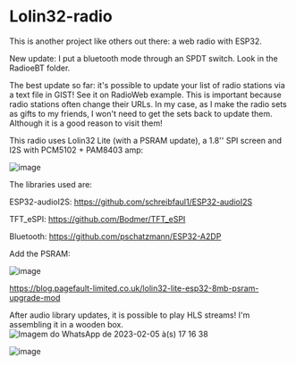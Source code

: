# Lolin32-radio
This is another project like others out there: a web radio with ESP32.

New update: I put a bluetooth mode through an SPDT switch. Look in the RadioeBT folder.

The best update so far: it's possible to update your list of radio stations via a text file in GIST! See it on RadioWeb example. This is important because radio stations often change their URLs. In my case, as I make the radio sets as gifts to my friends, I won't need to get the sets back to update them. Although it is a good reason to visit them!


This radio uses Lolin32 Lite (with a PSRAM update), a 1.8'' SPI screen and I2S with PCM5102 + PAM8403 amp:

![image](https://github.com/renatoianhez/Lolin32-radio/assets/34423009/a30e7724-32ee-49d0-93e9-ccdccdb0904d)



The libraries used are:

ESP32-audioI2S: https://github.com/schreibfaul1/ESP32-audioI2S

TFT_eSPI: https://github.com/Bodmer/TFT_eSPI

Bluetooth: https://github.com/pschatzmann/ESP32-A2DP

Add the PSRAM:

![image](https://user-images.githubusercontent.com/34423009/181618815-bb8abaf5-4f57-484a-8c8b-20fcffd7e0ec.png)

https://blog.pagefault-limited.co.uk/lolin32-lite-esp32-8mb-psram-upgrade-mod

After audio library updates, it is possible to play HLS streams!
I'm assembling it in a wooden box.
![Imagem do WhatsApp de 2023-02-05 à(s) 17 16 38](https://user-images.githubusercontent.com/34423009/216842651-7298a861-359e-4c44-aa80-7afa5a5a34c8.jpg)

![image](https://github.com/renatoianhez/Lolin32-radio/assets/34423009/b9fccbc7-f1a6-48f1-ba40-f3c2eb047170)


